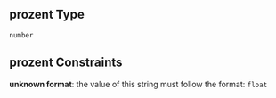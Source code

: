 ## prozent Type

`number`

## prozent Constraints

**unknown format**: the value of this string must follow the format: `float`
